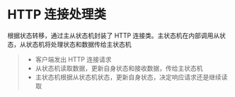 HTTP 连接处理类
===============

根据状态转移，通过主从状态机封装了 HTTP 连接类。主状态机在内部调用从状态，从状态机将处理状态和数据传给主状态机

> * 客户端发出 HTTP 连接请求
> * 从状态机读取数据，更新自身状态和接收数据，传给主状态机
> * 主状态机根据从状态机状态，更新自身状态，决定响应请求还是继续读取
